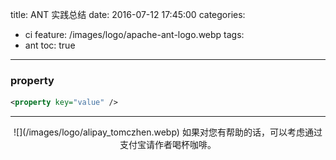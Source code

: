 title: ANT 实践总结
date: 2016-07-12 17:45:00
categories: 
  - ci
feature: /images/logo/apache-ant-logo.webp
tags: 
  - ant
toc: true
---
<h3 id ="property">property</h3>

```xml
<property key="value" />
```

<!-- more -->

---

<div align="center">
![](/images/logo/alipay_tomczhen.webp)  
如果对您有帮助的话，可以考虑通过支付宝请作者喝杯咖啡。
</div>

